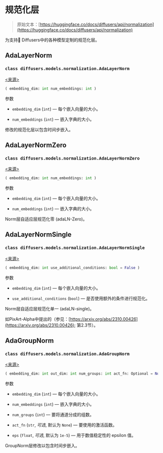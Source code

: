 # 规范化层

> 原始文本：[https://huggingface.co/docs/diffusers/api/normalization](https://huggingface.co/docs/diffusers/api/normalization)

为支持🤗 Diffusers中的各种模型定制的规范化层。

## AdaLayerNorm

### `class diffusers.models.normalization.AdaLayerNorm`

[<来源>](https://github.com/huggingface/diffusers/blob/v0.26.3/src/diffusers/models/normalization.py#L28)

```py
( embedding_dim: int num_embeddings: int )
```

参数

+   `embedding_dim` (`int`) — 每个嵌入向量的大小。

+   `num_embeddings` (`int`) — 嵌入字典的大小。

修改的规范化层以包含时间步嵌入。

## AdaLayerNormZero

### `class diffusers.models.normalization.AdaLayerNormZero`

[<来源>](https://github.com/huggingface/diffusers/blob/v0.26.3/src/diffusers/models/normalization.py#L51)

```py
( embedding_dim: int num_embeddings: int )
```

参数

+   `embedding_dim` (`int`) — 每个嵌入向量的大小。

+   `num_embeddings` (`int`) — 嵌入字典的大小。

Norm层自适应层规范化零 (adaLN-Zero)。

## AdaLayerNormSingle

### `class diffusers.models.normalization.AdaLayerNormSingle`

[<来源>](https://github.com/huggingface/diffusers/blob/v0.26.3/src/diffusers/models/normalization.py#L82)

```py
( embedding_dim: int use_additional_conditions: bool = False )
```

参数

+   `embedding_dim` (`int`) — 每个嵌入向量的大小。

+   `use_additional_conditions` (`bool`) — 是否使用额外的条件进行规范化。

Norm层自适应层规范化单一 (adaLN-single)。

如PixArt-Alpha中提出的（参见：[https://arxiv.org/abs/2310.00426](https://arxiv.org/abs/2310.00426); 第2.3节）。

## AdaGroupNorm

### `class diffusers.models.normalization.AdaGroupNorm`

[<来源>](https://github.com/huggingface/diffusers/blob/v0.26.3/src/diffusers/models/normalization.py#L115)

```py
( embedding_dim: int out_dim: int num_groups: int act_fn: Optional = None eps: float = 1e-05 )
```

参数

+   `embedding_dim` (`int`) — 每个嵌入向量的大小。

+   `num_embeddings` (`int`) — 嵌入字典的大小。

+   `num_groups` (`int`) — 要将通道分成的组数。

+   `act_fn` (`str`, *可选*, 默认为 `None`) — 要使用的激活函数。

+   `eps` (`float`, *可选*, 默认为 `1e-5`) — 用于数值稳定性的 epsilon 值。

GroupNorm层修改以包含时间步嵌入。
